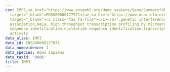 ```yaml
---
csv: IMP3,<a href="https://www.ensembl.org/Homo_sapiens/Gene/Summary?db=core;g=ENSG00000177971"
  target="_blank">ENSG00000177971</a>,<a href="https://www.ncbi.nlm.nih.gov/pubmed/17216044"
  target="_blank"><i class="fas fa-file"></i></a>",genetic interference,functional
  association,HeLa, high throughput transcription profiling by microarray,nucleotide
  sequence identification,nucleotide sequence identification,transcriptional regulation,down-regulates
  activity
data_alias: IMP3
data_id: ENSG00000177971
data_numevidence: 1
data_species: Homo sapiens
data_taxid: '9606'
title: IMP3
---
```

